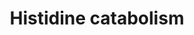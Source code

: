 ---
annotations:
- type: Pathway Ontology
  value: histidine degradation pathway
authors:
- ReactomeTeam
- DeSl
description: The major pathway of histidine catabolism, annotated here, proceeds in
  four steps to yield glutamate and, in the process, convert one molecule of tetrahydrofolate
  to 5-formiminotetrahydrofolate (Morris et al. 1972). Histidine can also be decarboxylated
  to form histamine. Histidine can also be used to form carnosine (beta-alanyl-L-histidine),
  an abundant dipeptide in skeletal muscle and brain of most vertebrates.  View original
  pathway at [http://www.reactome.org/PathwayBrowser/#DIAGRAM=70921 Reactome].
last-edited: 2021-01-25
organisms:
- Homo sapiens
redirect_from:
- /index.php/Pathway:WP4988
- /instance/WP4988
schema-jsonld:
- '@context': https://schema.org/
  '@id': https://wikipathways.github.io/pathways/WP4988.html
  '@type': Dataset
  creator:
    '@type': Organization
    name: WikiPathways
  description: The major pathway of histidine catabolism, annotated here, proceeds
    in four steps to yield glutamate and, in the process, convert one molecule of
    tetrahydrofolate to 5-formiminotetrahydrofolate (Morris et al. 1972). Histidine
    can also be decarboxylated to form histamine. Histidine can also be used to form
    carnosine (beta-alanyl-L-histidine), an abundant dipeptide in skeletal muscle
    and brain of most vertebrates.  View original pathway at [http://www.reactome.org/PathwayBrowser/#DIAGRAM=70921
    Reactome].
  keywords:
  - Pi
  - Anserine
  - THF
  - L-His
  - AMDHD1
  - 'FTCD '
  - NH4+
  - CARNS1
  - 'PXLP-K305-HDC '
  - MeHist
  - HAL
  - UCA
  - b-Ala
  - CO2
  - AdoMet
  - 'NAD+ '
  - FITHF
  - ADP
  - H2O
  - ATP
  - CARN
  - NF-Glu
  - 4I-5PROA
  - L-Glu
  - CARNMT1
  - FTCD octamer
  - UROC1:NAD+
  - H+
  - PXLP-K305-HDC dimer
  - AdoHcy
  - 'UROC1 '
  - Hist
  - HNMT
  license: CC0
  name: Histidine catabolism
seo: CreativeWork
title: Histidine catabolism
wpid: WP4988
---